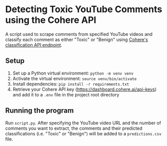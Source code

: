 # Detecting Toxic YouTube Comments using the Cohere API

A script used to scrape comments from specified YouTube videos and classify each comment as either "Toxic" or "Benign" using [Cohere's classification API endpoint](https://docs.cohere.com/reference/classify).

## Setup

1. Set up a Python virtual environment: `python -m venv venv`
2. Activate the virtual environment: `source venv/bin/activate`
3. Install dependencies: `pip install -r requirements.txt`
4. Retrieve your Cohere API key (https://dashboard.cohere.ai/api-keys) and add it to a `.env` file in the project root directory

## Running the program

Run `script.py`. After specifying the YouTube video URL and the number of comments you want to extract, the comments and their predicted classifications (i.e. "Toxic" or "Benign") will be added to a `predictions.csv` file.

